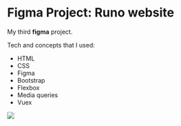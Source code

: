 # Figma Project: Runo website

My third **figma** project.

Tech and concepts that I used:

- HTML
- CSS
- Figma
- Bootstrap
- Flexbox
- Media queries
- Vuex

![](public/assets/img/screenshot.png)
